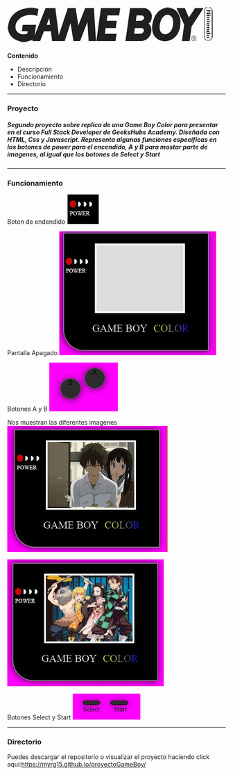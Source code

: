 ![alt text](/imag/logoGameBoy.jpg)
---
**Contenido**
- Descripción
- Funcionamiento 
- Directorio
---
### Proyecto

##### Segundo proyecto sobre replica de una Game Boy Color para presentar en el curso Full Stack Developer de GeeksHubs Academy. Diseñada con HTML, Css y Javascript. Representa algunas funciones especificas en los botones de power para el encendido, A y B para mostar parte de imagenes, al igual que los botones de Select y Start
---
### Funcionamiento 
Boton de endendido
![alt text](/imag/botonPower.JPG)

Pantalla Apagado
![alt text](/imag/pantallaApagado.JPG)

Botones A y B
![alt text](/imag/botonesA_B.JPG)

Nos muestran las diferentes imagenes
![alt text](/imag/animeJuntos.JPG)


![alt text](/imag/variosJuntos.JPG)

Botones Select y Start
![alt text](/imag/botonesSelectStart.JPG)

---
### Directorio
Puedes descargar el repositorio o visualizar el proyecto haciendo click aquí:https://myrg15.github.io/proyectoGameBoy/

